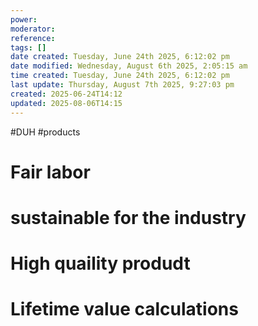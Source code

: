 ```yaml
---
power: 
moderator: 
reference: 
tags: []
date created: Tuesday, June 24th 2025, 6:12:02 pm
date modified: Wednesday, August 6th 2025, 2:05:15 am
time created: Tuesday, June 24th 2025, 6:12:02 pm
last update: Thursday, August 7th 2025, 9:27:03 pm
created: 2025-06-24T14:12
updated: 2025-08-06T14:15
---
```

#DUH #products 

# Fair labor
# sustainable for the industry
# High quaility produdt
# Lifetime value calculations
